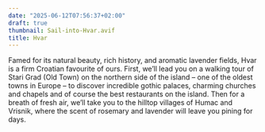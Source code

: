```yaml
---
date: "2025-06-12T07:56:37+02:00"
draft: true
thumbnail: Sail-into-Hvar.avif
title: Hvar
---
```


Famed for its natural beauty, rich history, and aromatic lavender fields, Hvar is a firm Croatian favourite of ours. First, we’ll lead you on a walking tour of Stari Grad (Old Town) on the northern side of the island – one of the oldest towns in Europe – to discover incredible gothic palaces, charming churches and chapels and of course the best restaurants on the island. Then for a breath of fresh air, we’ll take you to the hilltop villages of Humac and Vrisnik, where the scent of rosemary and lavender will leave you pining for days.
